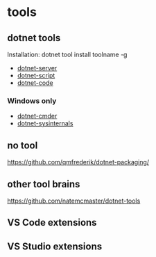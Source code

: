 # tools

## dotnet tools

Installation: dotnet tool install toolname -g

* [dotnet-server](https://github.com/natemcmaster/dotnet-serve)
* [dotnet-script](https://github.com/filipw/dotnet-script)
* [dotnet-code](https://github.com/EifelMono/dotnet-code)


### Windows only
* [dotnet-cmder](https://github.com/EifelMono/dotnet-cmder)
* [dotnet-sysinternals]()

## no tool

https://github.com/qmfrederik/dotnet-packaging/

## other tool brains

https://github.com/natemcmaster/dotnet-tools


## VS Code extensions

## VS Studio extensions
